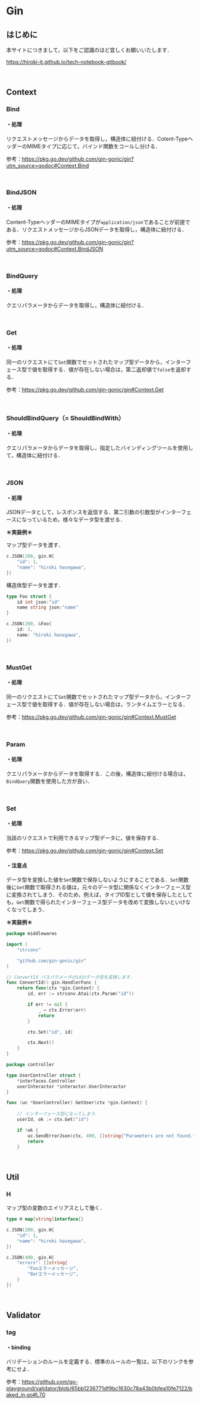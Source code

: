 # Gin

## はじめに

本サイトにつきまして，以下をご認識のほど宜しくお願いいたします．

https://hiroki-it.github.io/tech-notebook-gitbook/

<br>

## Context

### Bind

#### ・処理

リクエストメッセージからデータを取得し，構造体に紐付ける．Cotent-TypeヘッダーのMIMEタイプに応じて，バインド関数をコールし分ける．

参考：https://pkg.go.dev/github.com/gin-gonic/gin?utm_source=godoc#Context.Bind

<br>

### BindJSON

#### ・処理

Content-TypeヘッダーのMIMEタイプが```application/json```であることが前提である．リクエストメッセージからJSONデータを取得し，構造体に紐付ける．

参考：https://pkg.go.dev/github.com/gin-gonic/gin?utm_source=godoc#Context.BindJSON

<br>

### BindQuery

#### ・処理

クエリパラメータからデータを取得し，構造体に紐付ける．

<br>

### Get

#### ・処理

同一のリクエストにて```Set```関数でセットされたマップ型データから，インターフェース型で値を取得する．値が存在しない場合は，第二返却値で```false```を返却する．

参考：https://pkg.go.dev/github.com/gin-gonic/gin#Context.Get

<br>

### ShouldBindQuery（= ShouldBindWith）

#### ・処理

クエリパラメータからデータを取得し，指定したバインディングツールを使用して，構造体に紐付ける．

<br>

### JSON

#### ・処理

JSONデータとして，レスポンスを返信する．第二引数の引数型がインターフェースになっているため，様々なデータ型を渡せる．

 **＊実装例＊**

マップ型データを渡す．

```go
c.JSON(200, gin.H{
    "id": 1,
    "name": "hiroki hasegawa",
})
```

構造体型データを渡す．

```go
type Foo struct {
	id int json:"id"
	name string json:"name"
}

c.JSON(200, &Foo{
    id: 1,
    name: "hiroki hasegawa",
})
```

<br>

### MustGet

#### ・処理

同一のリクエストにて```Set```関数でセットされたマップ型データから，インターフェース型で値を取得する．値が存在しない場合は，ランタイムエラーとなる．

参考：https://pkg.go.dev/github.com/gin-gonic/gin#Context.MustGet

<br>

### Param

#### ・処理

クエリパラメータからデータを取得する．この後，構造体に紐付ける場合は，```BindQuery```関数を使用した方が良い．

<br>

### Set

#### ・処理

当該のリクエストで利用できるマップ型データに，値を保存する．

参考：https://pkg.go.dev/github.com/gin-gonic/gin#Context.Set

#### ・注意点

データ型を変換した値を```Set```関数で保存しないようにすることである．```Set```関数後に```Get```関数で取得される値は，元々のデータ型に関係なくインターフェース型に変換されてしまう．そのため，例えば，タイプID型として値を保存したとしても，```Get```関数で得られたインターフェース型データを改めて変換しないといけなくなってしまう．

**＊実装例＊**

```go
package middlewares

import (
	"strconv"

	"github.com/gin-gonic/gin"
)

// ConvertId パスパラメータのidのデータ型を変換します．
func ConvertId() gin.HandlerFunc {
	return func(ctx *gin.Context) {
		id, err := strconv.Atoi(ctx.Param("id"))

		if err != nil {
			_ = ctx.Error(err)
			return
		}

		ctx.Set("id", id)

		ctx.Next()
	}
}

```

```go
package controller

type UserController struct {
	*interfaces.Controller
	userInteractor *interactor.UserInteractor
}

func (uc *UserController) GetUser(ctx *gin.Context) {
    
    // インターフェース型になってしまう．
	userId, ok := ctx.Get("id")

	if !ok {
		uc.SendErrorJson(ctx, 400, []string{"Parameters are not found."})
		return
	}
```

<br>

## Util

### H

マップ型の変数のエイリアスとして働く．

```go
type H map[string]interface{}
```

```go
c.JSON(200, gin.H{
    "id": 1,
    "name": "hiroki hasegawa",
})
```

```go
c.JSON(400, gin.H{
    "errors": []string{
        "Fooエラーメッセージ",
        "Barエラーメッセージ",
    }
})
```

<br>

## Validator

### tag

#### ・binding

バリデーションのルールを定義する．標準のルールの一覧は，以下のリンクを参考にせよ．

参考：https://github.com/go-playground/validator/blob/65bb1236771df9bc1630c78a43b0bfea10fe7122/baked_in.go#L70





